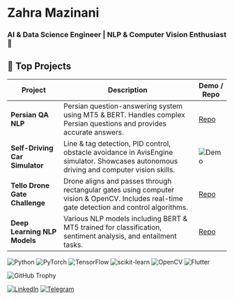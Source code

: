 # Zahra Mazinani
### AI & Data Science Engineer | NLP & Computer Vision Enthusiast 🚀

## 🚀 Top Projects

| Project | Description | Demo / Repo |
|---------|-------------|-------------|
| **Persian QA NLP** | Persian question-answering system using MT5 & BERT. Handles complex Persian questions and provides accurate answers. | [Repo](https://github.com/YOUR_USERNAME/persian-qa) |
| **Self-Driving Car Simulator** | Line & tag detection, PID control, obstacle avoidance in AvisEngine simulator. Showcases autonomous driving and computer vision skills. | ![Demo](https://media.giphy.com/media/your-gif-link.gif) |
| **Tello Drone Gate Challenge** | Drone aligns and passes through rectangular gates using computer vision & OpenCV. Includes real-time gate detection and control algorithms. | [Repo](https://github.com/YOUR_USERNAME/tello-gate) |
| **Deep Learning NLP Models** | Various NLP models including BERT & MT5 trained for classification, sentiment analysis, and entailment tasks. | [Repo](https://github.com/YOUR_USERNAME/nlp-models) |


![Python](https://img.shields.io/badge/Python-3776AB?style=for-the-badge&logo=python&logoColor=white)
![PyTorch](https://img.shields.io/badge/PyTorch-EA0000?style=for-the-badge&logo=PyTorch&logoColor=white)
![TensorFlow](https://img.shields.io/badge/TensorFlow-FF6F00?style=for-the-badge&logo=tensorflow&logoColor=white)
![scikit-learn](https://img.shields.io/badge/scikit--learn-F7931E?style=for-the-badge&logo=scikit-learn&logoColor=white)
![OpenCV](https://img.shields.io/badge/OpenCV-5C3EE8?style=for-the-badge&logo=opencv&logoColor=white)
![Flutter](https://img.shields.io/badge/Flutter-02569B?style=for-the-badge&logo=flutter&logoColor=white)

![GitHub Trophy](https://github-profile-trophy.vercel.app/?username=Zahra-Mazinani&theme=dracula&margin-w=15)

[![LinkedIn](https://img.shields.io/badge/LinkedIn-0A66C2?style=for-the-badge&logo=linkedin&logoColor=white)](https://www.linkedin.com/in/zahramazinani/)
[![Telegram](https://img.shields.io/badge/Telegram-26A5E4?style=for-the-badge&logo=telegram&logoColor=white)](https://t.me/hz_Mazinani)



<!--
**Zahra-Mazinani/Zahra-Mazinani** is a ✨ _special_ ✨ repository because its `README.md` (this file) appears on your GitHub profile.

Here are some ideas to get you started:

- 🔭 I’m currently working on ...
- 🌱 I’m currently learning ...
- 👯 I’m looking to collaborate on ...
- 🤔 I’m looking for help with ...
- 💬 Ask me about ...
- 📫 How to reach me: ...
- 😄 Pronouns: ...
- ⚡ Fun fact: ...
-->

